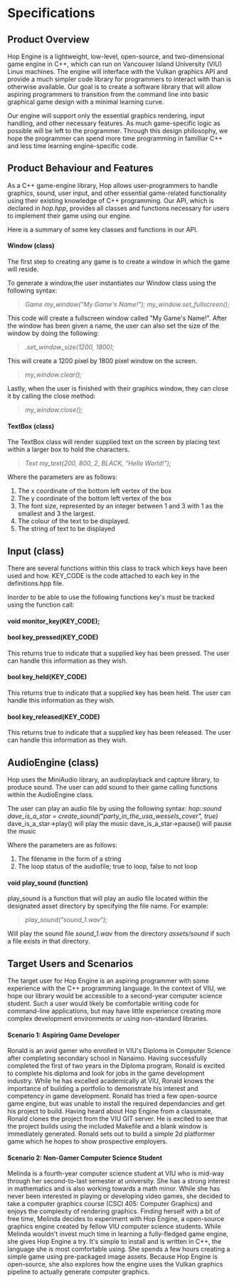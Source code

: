 # Specifications

## Product Overview
Hop Engine is a lightweight, low-level, open-source, and two-dimensional game engine in C++, which can run on Vancouver Island University (VIU) Linux machines. The engine will interface with the Vulkan graphics API and provide a much simpler code library for programmers to interact with than is otherwise available. Our goal is to create a software library that will allow aspiring programmers to transition from the command line into basic graphical game design with a minimal learning curve.

Our engine will support only the essential graphics rendering, input handling, and other necessary features. As much game-specific logic as possible will be left to the programmer. Through this design philosophy, we hope the programmer can spend more time programming in familliar C++ and less time learning engine-specific code.

## Product Behaviour and Features

As a C++ game-engine library, Hop allows user-programmers to handle graphics, sound, user input, and other essential game-related functionality using their existing knowledge of C++ programming. Our API, which is declared in *hop.hpp*, provides all classes and functions necessary for users to implement their game using our engine.

Here is a summary of some key classes and functions in our API.

#### Window (class)

The first step to creating any game is to create a window in which the game will reside.

 To generate a window,the user instantiates our Window class using the following syntax:
 
> *Game my_window("My Game's Name!");*
>*my_window.set_fullscreen();*

This code will create a fullscreen window called "My Game's Name!".
After the window has been given a name, the user can also set the size of the window by doing the following:

>*.set_window_size(1200, 1800);*

This will create a 1200 pixel by 1800 pixel window on the screen.

> *my_window.clear();*

Lastly, when the user is finished with their graphics window, they can close it by calling the close method:

> *my_window.close();*

#### TextBox (class)

The TextBox class will render supplied text on the screen by placing text within a larger box to hold the characters.

> *Text my_text(200, 800, 2, BLACK, "Hello World!");*

Where the parameters are as follows:
1. The x coordinate of the bottom left vertex of the box
2. The y coordinate of the bottom left vertex of the box
2. The font size, represented by an integer between 1 and 3 with 1 as the smallest and 3 the largest.
5. The colour of the text to be displayed.
6. The string of text to be displayed

## Input (class)
There are several functions within this class to track which keys have been used and how. KEY_CODE is the code attached to each key in the definitions.hpp file.

Inorder to be able to use the following functions key's must be tracked using the function call:
#### void monitor_key(KEY_CODE);

#### bool key_pressed(KEY_CODE)
This returns true to indicate that a supplied key has been pressed. The user can handle this information as they wish.

#### bool key_held(KEY_CODE)
This returns true to indicate that a supplied key has been held. The user can handle this information as they wish.

#### bool key_released(KEY_CODE)
This returns true to indicate that a supplied key has been released. The user can handle this information as they wish.

## AudioEngine (class)
Hop uses the MiniAudio library, an audioplayback and capture library, to produce sound. The user can add sound to their game calling functions within the AudioEngine class.

The user can play an audio file by using the following syntax:
*hop::sound dave_is_a_star = create_sound("party_in_the_usa_wessels_cover", true)*
dave_is_a_star->play() will play the music
dave_is_a_star->pause() will pause the music

Where the parameters are as follows:
1. The filename in the form of a string
2. The loop status of the audiofile; true to loop, false to not loop

#### void play_sound (function)

play_sound is a function that will play an audio file located within the designated asset directory by specifying the file name. For example:

> *play_sound("sound_1.wav");*  

Will play the sound file *sound_1.wav* from the directory *assets/sound* if such a file exists in that directory.  

## Target Users and Scenarios

The target user for Hop Engine is an aspiring programmer with some experience with the C++ programming language. In the context of VIU, we hope our library would be accessible to a second-year computer science student. Such a user would likely be comfortable writing code for command-line applications, but may have little experience creating more complex development environments or using non-standard libraries. 

#### Scenario 1: Aspiring Game Developer 

Ronald is an avid gamer who enrolled in VIU's Diploma in Computer Science after completing secondary school in Nanaimo. Having successfully completed the first of two years in the Diploma program, Ronald is excited to complete his diploma and look for jobs in the game development industry. While he has excelled academically at VIU, Ronald knows the importance of building a portfolio to demonstrate his interest and competency in game development. Ronald has tried a few open-source game engine, but was unable to install the required dependancies and get his project to build. Having heard about Hop Engine from a classmate, Ronald clones the project from the VIU GIT server. He is excited to see that the project builds using the included Makefile and a blank window is immediately generated. Ronald sets out to build a simple 2d platformer game which he hopes to show prospective employers. 

#### Scenario 2: Non-Gamer Computer Science Student

Melinda is a fourth-year computer science student at VIU who is mid-way through her second-to-last semester at university. She has a strong interest in mathematics and is also working towards a math minor. While she has never been interested in playing or developing video games, she decided to take a computer graphics course (CSCI 405: Computer Graphics) and enjoys the complexity of rendering graphics. Finding herself with a bit of free time, Melinda decides to experiment with Hop Engine, a open-source graphics engine created by fellow VIU computer science students. While Melinda wouldn't invest much time in learning a fully-fledged game engine, she gives Hop Engine a try. It's simple to install and is written in C++, the language she is most comfortable using. She spends a few hours creating a simple game using pre-packaged image assets. Because Hop Engine is open-source, she also explores how the engine uses the Vulkan graphics pipeline to actually generate computer graphics.